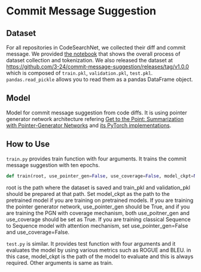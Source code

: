 # Commit Message Suggestion

## Dataset

For all repositories in CodeSearchNet, we collected their diff and commit message. We provided [the notebook](dataset_generation/Dataset%20Generation.ipynb) that shows the overall process of dataset collection and tokenization. We also released the dataset at https://github.com/3-24/commit-message-suggestion/releases/tag/v1.0.0 which is composed of `train.pkl`, `validation.pkl`, `test.pkl`.  `pandas.read_pickle` allows you to read them as a pandas DataFrame object.

## Model

Model for commit message suggestion from code diffs. It is using pointer generator network architecture refering [Get to the Point: Summarization with Pointer-Generator Networks](https://research.google/pubs/pub46111/) and [its PyTorch implementations](https://github.com/jiminsun/pointer-generator).

## How to Use

`train.py` provides train function with four arguments. It trains the commit message suggestion with ten epochs.
```python
def train(root, use_pointer_gen=False, use_coverage=False, model_ckpt=None):
```
root is the path where the dataset is saved and train_pkl and validation_pkl should be prepared at that path. Set model_ckpt as the path to the pretrained model if you are training on pretrained models. If you are training the pointer generator network, use_pointer_gen should be True, and if you are training the PGN with coverage mechanism, both use_poitner_gen and use_coverage should be set as True. If you are training classical Sequence to Sequence model with attention mechanism, set use_pointer_gen=False and use_coverage=False.

`test.py` is similar. It provides test function with four arguments and it evaluates the model by using various metrics such as ROGUE and BLEU. in this case, model_ckpt is the path of the model to evaluate and this is always required. Other arguments is same as train.

